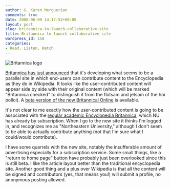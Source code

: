 ```yaml
---
author: G. Karen Merguerian
comments: true
date: 2008-06-09 14:17:52+00:00
layout: post
slug: britannica-to-launch-collaborative-site
title: Britannica to launch collaborative site
wordpress_id: 158
categories:
- Read, Listen, Watch
---
```


![Britannica logo](http://www.lib.neu.edu/images/britannica.gif)

[Britannica has just announced](http://britannicanet.com/?p=86) that it's developing what seems to be a parallel site in which end-users can contribute content to the Encyclopedia as they do in Wikipedia.  It looks like the user-contributed content will appear side by side with their original content (which will be marked "Britannica checked" to distinguish it from the flotsam and jetsam of the hoi polloi).  A [beta version of the new Britannical Online](http://www.britannica.com/bps/home) is available.

It's not clear to me exactly how the user-contributed content is going to be associated with the [regular academic Encyclopedia Britannica](http://0-www.search.eb.com.ilsprod.lib.neu.edu/), which NU has already by subscription. When I go to the new site it thinks I'm logged in, and recognizes me as "Northeastern University," although I don't seem to be able to actually contribute anything (not that I'm sure what I could/would contribute).

I have some quarrels with the new site, notably the insufferable amount of advertising especially for a subscription service.  Some small things, like a "return to home page" button have probably just been overlooked since this is still beta.  I like the article layout better than the traditional encyclopedia site.   Another good thing and a plus over Wikipedia is that all the content will be signed and contributors (yes, that means you!) will submit a profile, no anonymous posting allowed.
